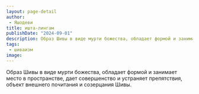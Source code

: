 ```yaml
---
layout: page-detail
author:
 - Яшодеви
title: ишта-лингам
publishDate: "2024-09-01"
description: Образ Шивы в виде мурти божества, обладает формой и занимает место в пространстве, дает совершенство и устраняет препятствия, объект внешнего почитания и созерцания Шивы.
tags:
 - шиваизм
image: 
---
```


Образ Шивы в виде мурти божества, обладает формой и занимает место в пространстве, дает совершенство и устраняет препятствия, объект внешнего почитания и созерцания Шивы.

